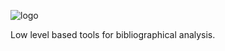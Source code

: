 ![logo](https://raw.githubusercontent.com/jdvelasq/techminer2/main/aassets/logo.jpg)

Low level based tools for bibliographical analysis. 
